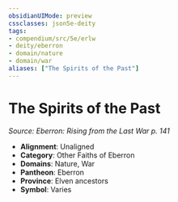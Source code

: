 ```yaml
---
obsidianUIMode: preview
cssclasses: json5e-deity
tags:
- compendium/src/5e/erlw
- deity/eberron
- domain/nature
- domain/war
aliases: ["The Spirits of the Past"]
---
```

# The Spirits of the Past
*Source: Eberron: Rising from the Last War p. 141* 

- **Alignment**: Unaligned
- **Category**: Other Faiths of Eberron
- **Domains**: Nature, War
- **Pantheon**: Eberron
- **Province**: Elven ancestors
- **Symbol**: Varies